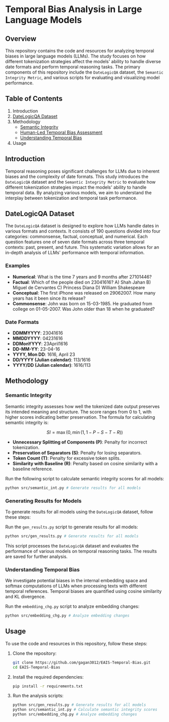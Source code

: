 # Temporal Bias Analysis in Large Language Models

## Overview

This repository contains the code and resources for analyzing temporal biases in large language models (LLMs). The study focuses on how different tokenization strategies affect the models' ability to handle diverse date formats and perform temporal reasoning tasks. The primary components of this repository include the `DateLogicQA` dataset, the `Semantic Integrity Metric`, and various scripts for evaluating and visualizing model performance.

## Table of Contents

1. Introduction
2. [DateLogicQA Dataset](#datelogicqa-dataset)
3. Methodology
    - [Semantic Integrity](#semantic-integrity)
    - [Human-Led Temporal Bias Assessment](#human-led-temporal-bias-assessment)
    - [Understanding Temporal Bias](#understanding-temporal-bias)
4. Usage

## Introduction

Temporal reasoning poses significant challenges for LLMs due to inherent biases and the complexity of date formats. This study introduces the `DateLogicQA` dataset and the `Semantic Integrity Metric` to evaluate how different tokenization strategies impact the models' ability to handle temporal data. By analyzing various models, we aim to understand the interplay between tokenization and temporal task performance.

## DateLogicQA Dataset

The `DateLogicQA` dataset is designed to explore how LLMs handle dates in various formats and contexts. It consists of 190 questions divided into four categories: commonsense, factual, conceptual, and numerical. Each question features one of seven date formats across three temporal contexts: past, present, and future. This systematic variation allows for an in-depth analysis of LLMs' performance with temporal information.

### Examples

- **Numerical**: What is the time 7 years and 9 months after 27101446?
- **Factual**: Which of the people died on 23041616? A) Shah Jahan B) Miguel de Cervantes C) Princess Diana D) William Shakespeare
- **Conceptual**: The first iPhone was released on 29062007. How many years has it been since its release?
- **Commonsense**: John was born on 15-03-1985. He graduated from college on 01-05-2007. Was John older than 18 when he graduated?

### Date Formats

- **DDMMYYYY**: 23041616
- **MMDDYYYY**: 04231616
- **DDMonYYYY**: 23April1616
- **DD-MM-YY**: 23-04-16
- **YYYY, Mon DD**: 1616, April 23
- **DD/YYYY (Julian calendar)**: 113/1616
- **YYYY/DD (Julian calendar)**: 1616/113

## Methodology

### Semantic Integrity

Semantic integrity assesses how well the tokenized date output preserves its intended meaning and structure. The score ranges from 0 to 1, with higher scores indicating better preservation. The formula for calculating semantic integrity is:

$$ SI = \max(0, \min(1, 1 - P - S - T - R)) $$

- **Unnecessary Splitting of Components (P)**: Penalty for incorrect tokenization.
- **Preservation of Separators (S)**: Penalty for losing separators.
- **Token Count (T)**: Penalty for excessive token splits.
- **Similarity with Baseline (R)**: Penalty based on cosine similarity with a baseline reference.

Run the following script to calculate semantic integrity scores for all models:
```sh
python src/semantic_int.py # Generate results for all models
```    

### Generating Results for Models

To generate results for all models using the `DateLogicQA` dataset, follow these steps:

Run the `gen_results.py` script to generate results for all models:

```sh
python src/gen_results.py # Generate results for all models
```

This script processes the `DateLogicQA` dataset and evaluates the performance of various models on temporal reasoning tasks. The results are saved for further analysis.

### Understanding Temporal Bias

We investigate potential biases in the internal embedding space and softmax computations of LLMs when processing texts with different temporal references. Temporal biases are quantified using cosine similarity and KL divergence.

Run the `embedding_chg.py` script to analyze embedding changes:

```sh
python src/embedding_chg.py # Analyze embedding changes
```

## Usage

To use the code and resources in this repository, follow these steps:

1. Clone the repository:

    ```sh
    git clone https://github.com/gagan3012/EAIS-Temporal-Bias.git
    cd EAIS-Temporal-Bias
    ```

2. Install the required dependencies:

    ```sh
    pip install -r requirements.txt
    ```

3. Run the analysis scripts:

    ```sh
    python src/gen_results.py # Generate results for all models
    python src/semantic_int.py # Calculate semantic integrity scores 
    python src/embedding_chg.py # Analyze embedding changes
    ```

